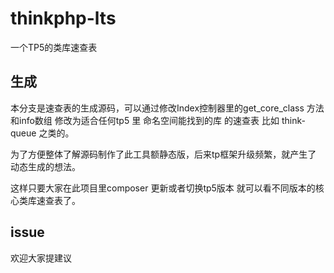 # thinkphp-lts
一个TP5的类库速查表

## 生成
本分支是速查表的生成源码，可以通过修改Index控制器里的get_core_class 方法和info数组 修改为适合任何tp5 里 命名空间能找到的库 的速查表  比如 think-queue 之类的。

为了方便整体了解源码制作了此工具额静态版，后来tp框架升级频繁，就产生了 动态生成的想法。

这样只要大家在此项目里composer 更新或者切换tp5版本 就可以看不同版本的核心类库速查表了。

## issue

欢迎大家提建议
